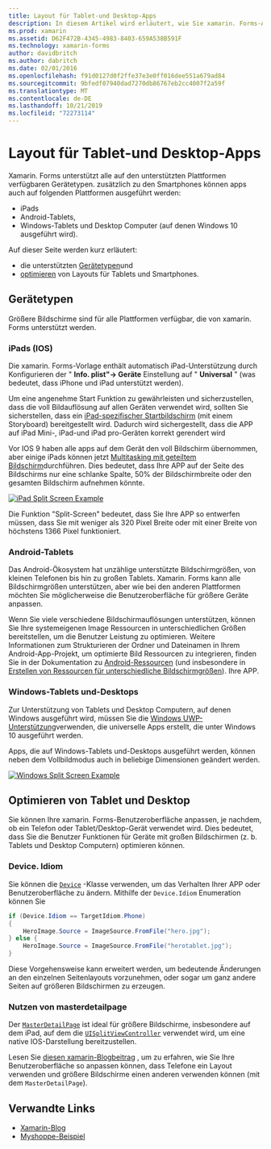 ```yaml
---
title: Layout für Tablet-und Desktop-Apps
description: In diesem Artikel wird erläutert, wie Sie xamarin. Forms-Anwendungs Layouts für Tablets anstelle von Smartphones optimieren.
ms.prod: xamarin
ms.assetid: D62F472B-4345-4983-8403-659A538B591F
ms.technology: xamarin-forms
author: davidbritch
ms.author: dabritch
ms.date: 02/01/2016
ms.openlocfilehash: f91d0127d0f2ffe37e3e0ff016dee551a679ad84
ms.sourcegitcommit: 9bfedf07940dad7270db86767eb2cc4007f2a59f
ms.translationtype: MT
ms.contentlocale: de-DE
ms.lasthandoff: 10/21/2019
ms.locfileid: "72273114"
---
```

# <a name="layout-for-tablet-and-desktop-apps"></a>Layout für Tablet-und Desktop-Apps

Xamarin. Forms unterstützt alle auf den unterstützten Plattformen verfügbaren Gerätetypen. zusätzlich zu den Smartphones können apps auch auf folgenden Plattformen ausgeführt werden:

- iPads
- Android-Tablets,
- Windows-Tablets und Desktop Computer (auf denen Windows 10 ausgeführt wird).

Auf dieser Seite werden kurz erläutert:

- die unterstützten [Gerätetypen](#Device_Types)und
- [optimieren](#optimize) von Layouts für Tablets und Smartphones.

<a name="Device_Types" />

## <a name="device-types"></a>Gerätetypen

Größere Bildschirme sind für alle Plattformen verfügbar, die von xamarin. Forms unterstützt werden.

### <a name="ipads-ios"></a>iPads (IOS)

Die xamarin. Forms-Vorlage enthält automatisch iPad-Unterstützung durch Konfigurieren der " **Info. plist"-> Geräte** Einstellung auf " **Universal** " (was bedeutet, dass iPhone und iPad unterstützt werden).

Um eine angenehme Start Funktion zu gewährleisten und sicherzustellen, dass die voll Bildauflösung auf allen Geräten verwendet wird, sollten Sie sicherstellen, dass ein [iPad-spezifischer Startbildschirm](~/ios/app-fundamentals/images-icons/launch-screens.md) (mit einem Storyboard) bereitgestellt wird. Dadurch wird sichergestellt, dass die APP auf iPad Mini-, iPad-und iPad pro-Geräten korrekt gerendert wird

Vor IOS 9 haben alle apps auf dem Gerät den voll Bildschirm übernommen, aber einige iPads können jetzt [Multitasking mit geteiltem Bildschirm](~/ios/platform/multitasking.md)durchführen.
Dies bedeutet, dass Ihre APP auf der Seite des Bildschirms nur eine schlanke Spalte, 50% der Bildschirmbreite oder den gesamten Bildschirm aufnehmen könnte.

[![](tablet-images/ipad-sml.png "iPad Split Screen Example")](tablet-images/ipad.png#lightbox "iPad Split Screen Example")

Die Funktion "Split-Screen" bedeutet, dass Sie Ihre APP so entwerfen müssen, dass Sie mit weniger als 320 Pixel Breite oder mit einer Breite von höchstens 1366 Pixel funktioniert.

### <a name="android-tablets"></a>Android-Tablets

Das Android-Ökosystem hat unzählige unterstützte Bildschirmgrößen, von kleinen Telefonen bis hin zu großen Tablets. Xamarin. Forms kann alle Bildschirmgrößen unterstützen, aber wie bei den anderen Plattformen möchten Sie möglicherweise die Benutzeroberfläche für größere Geräte anpassen.

Wenn Sie viele verschiedene Bildschirmauflösungen unterstützen, können Sie Ihre systemeigenen Image Ressourcen in unterschiedlichen Größen bereitstellen, um die Benutzer Leistung zu optimieren.
Weitere Informationen zum Strukturieren der Ordner und Dateinamen in Ihrem Android-App-Projekt, um optimierte Bild Ressourcen zu integrieren, finden Sie in der Dokumentation zu [Android-Ressourcen](~/android/app-fundamentals/resources-in-android/index.md) (und insbesondere in [Erstellen von Ressourcen für unterschiedliche Bildschirmgrößen](~/android/app-fundamentals/resources-in-android/resources-for-varying-screens.md)). Ihre APP.

### <a name="windows-tablets-and-desktops"></a>Windows-Tablets und-Desktops

Zur Unterstützung von Tablets und Desktop Computern, auf denen Windows ausgeführt wird, müssen Sie die [Windows UWP-Unterstützung](~/xamarin-forms/platform/windows/installation/index.md)verwenden, die universelle Apps erstellt, die unter Windows 10 ausgeführt werden.

Apps, die auf Windows-Tablets und-Desktops ausgeführt werden, können neben dem Vollbildmodus auch in beliebige Dimensionen geändert werden.

[![](tablet-images/splitscreen-sml.png "Windows Split Screen Example")](tablet-images/splitscreen.png#lightbox "Windows Split Screen Example")

<a name="optimize" />

## <a name="optimizing-for-tablet-and-desktop"></a>Optimieren von Tablet und Desktop

Sie können Ihre xamarin. Forms-Benutzeroberfläche anpassen, je nachdem, ob ein Telefon oder Tablet/Desktop-Gerät verwendet wird. Dies bedeutet, dass Sie die Benutzer Funktionen für Geräte mit großen Bildschirmen (z. b. Tablets und Desktop Computern) optimieren können.

### <a name="deviceidiom"></a>Device. Idiom

Sie können die [`Device`](~/xamarin-forms/platform/device.md) -Klasse verwenden, um das Verhalten Ihrer APP oder Benutzeroberfläche zu ändern. Mithilfe der `Device.Idiom` Enumeration können Sie

```csharp
if (Device.Idiom == TargetIdiom.Phone)
{
    HeroImage.Source = ImageSource.FromFile("hero.jpg");
} else {
    HeroImage.Source = ImageSource.FromFile("herotablet.jpg");
}
```

Diese Vorgehensweise kann erweitert werden, um bedeutende Änderungen an den einzelnen Seitenlayouts vorzunehmen, oder sogar um ganz andere Seiten auf größeren Bildschirmen zu erzeugen.

### <a name="leveraging-masterdetailpage"></a>Nutzen von masterdetailpage

Der [`MasterDetailPage`](xref:Xamarin.Forms.MasterDetailPage) ist ideal für größere Bildschirme, insbesondere auf dem iPad, auf dem die [`UISplitViewController`](xref:UIKit.UISplitViewController) verwendet wird, um eine native IOS-Darstellung bereitzustellen.

Lesen Sie [diesen xamarin-Blogbeitrag](https://devblogs.microsoft.com/xamarin/bringing-xamarin-forms-apps-to-tablets/) , um zu erfahren, wie Sie Ihre Benutzeroberfläche so anpassen können, dass Telefone ein Layout verwenden und größere Bildschirme einen anderen verwenden können (mit dem `MasterDetailPage`).

## <a name="related-links"></a>Verwandte Links

- [Xamarin-Blog](https://devblogs.microsoft.com/xamarin/bringing-xamarin-forms-apps-to-tablets/)
- [Myshoppe-Beispiel](https://github.com/jamesmontemagno/myshoppe)
